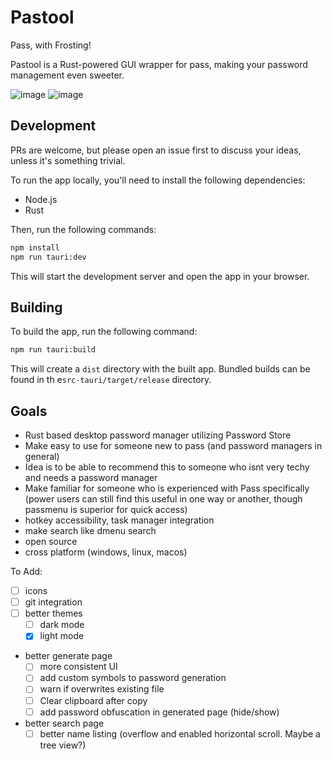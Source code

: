 # Pastool

Pass, with Frosting!

Pastool is a Rust-powered GUI wrapper for pass, making your password management even sweeter.

![image](https://github.com/user-attachments/assets/c4043590-e007-4095-86f5-8fee574141ac)
![image](https://github.com/user-attachments/assets/d147b337-a452-47a4-b5bf-c7b0a7f92c5a)


## Development

PRs are welcome, but please open an issue first to discuss your ideas, unless it's something trivial.

To run the app locally, you'll need to install the following dependencies:

- Node.js
- Rust

Then, run the following commands:

```bash
npm install
npm run tauri:dev
```

This will start the development server and open the app in your browser.

## Building

To build the app, run the following command:

```bash
npm run tauri:build
```

This will create a `dist` directory with the built app. Bundled builds can be found in th e`src-tauri/target/release` directory.

## Goals

- Rust based desktop password manager utilizing Password Store
- Make easy to use for someone new to pass (and password managers in general)
- Idea is to be able to recommend this to someone who isnt very techy and needs a password manager
- Make familiar for someone who is experienced with Pass specifically (power users can still find this useful in one way or another, though passmenu is superior for quick access)
- hotkey accessibility, task manager integration
- make search like dmenu search
- open source
- cross platform (windows, linux, macos)

To Add:

- [ ] icons
- [ ] git integration
- [ ] better themes
  - [ ] dark mode
  - [x] light mode
- better generate page
  - [ ] more consistent UI
  - [ ] add custom symbols to password generation
  - [ ] warn if overwrites existing file
  - [ ] Clear clipboard after copy
  - [ ] add password obfuscation in generated page (hide/show)
- better search page
  - [ ] better name listing (overflow and enabled horizontal scroll. Maybe a tree view?)

